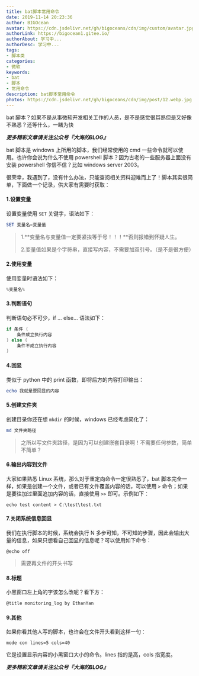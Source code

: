 ```yaml
---
title: bat脚本常用命令
date: 2019-11-14 20:23:36
author: BIGOcean
avatar: https://cdn.jsdelivr.net/gh/bigoceans/cdn/img/custom/avatar.jpg
authorLink: https://bigocean1.gitee.io/ 
authorAbout: 学习中... 
authorDesc: 学习中...
tags:
- 脚本类
categories:
- 微软
keywords: 
- bat
- 脚本
- 常用命令
description: bat脚本常用命令
photos: https://cdn.jsdelivr.net/gh/bigoceans/cdn/img/post/12.webp.jpg
---
```


bat 脚本？如果不是从事微软开发相关工作的人员，是不是感觉很耳熟但是又好像不熟悉？还等什么，一睹为快


***更多精彩文章请关注公众号『大海的BLOG』***

bat 脚本是 windows 上所用的脚本，我们经常使用的 cmd 一些命令就可以使用。也许你会说为什么不使用 powershell 脚本？因为古老的一些服务器上面没有安装 powershell 你信不信？比如 windows server 2003。

很荣幸，我遇到了，没有什么办法，只能查阅相关资料迎难而上了！脚本其实很简单，下面做一个记录，供大家有需要时获取：

#### 1.设置变量

设置变量使用 `SET` 关键字，语法如下：

```powershell
SET 变量名=变量值
```

> 1.**变量名与变量值一定要紧挨等于号！！！**否则报错到怀疑人生。
>
> 2.变量值如果是个字符串，直接写内容，不需要加双引号。（是不是很方便）

#### 2.使用变量

使用变量时语法如下：

```powershell
%变量名%
```

#### 3.判断语句

判断语句必不可少，if ... else... 语法如下：

```powershell
if 条件 (
	条件成立执行内容
) else (
	条件不成立执行内容
)
```

#### 4.回显

类似于 python 中的 print 函数，即将后方的内容打印输出：

```powershell
echo 我就是要回显的内容
```

#### 5.创建文件夹

创建目录你还在想 `mkdir` 的时候，windows 已经考虑简化了：

```powershell
md 文件夹路径
```

> 之所以写文件夹路径，是因为可以创建嵌套目录啊！不需要任何参数，简单不简单？

#### 6.输出内容到文件

大家如果熟悉 Linux 系统，那么对于重定向命令一定很熟悉了，bat 脚本完全一样，如果是创建一个文件，或者已有文件覆盖内容的话，可以使用 `>` 命令；如果是要往加过里面追加内容的话，直接使用 `>>` 即可。示例如下：

```shell
echo test content > C:\test\test.txt
```

#### 7.关闭系统信息回显

我们在执行脚本的时候，系统会执行 N 多步可知，不可知的步骤，因此会输出大量的信息，如果只想看自己回显的信息呢？可以使用如下命令：

```shell
@echo off
```

> 需要再文件的开头书写

#### 8.标题

小黑窗口左上角的字该怎么改呢？看下方：

```powershell
@title monitoring_log by EthanYan
```

#### 9.其他

如果你看其他人写的脚本，也许会在文件开头看到这样一句：

```shell
mode con lines=5 cols=40
```

它是设置显示内容的小黑窗口大小的命令。lines 指的是高，cols 指宽度。


***更多精彩文章请关注公众号『大海的BLOG』***